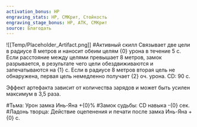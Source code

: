 ```yaml
---
activation_bonus: HP
engraving_stats: HP, СМКрит, Стойкость
engraving_stage_bonus: HP, АТК, СМКрит
source: Благодать
---
```

![[Temp/Placeholder_Artifact.png]]
#Активный скилл
Связывает две цели в радиусе 8 метров и наносит обеим целям {0} урона в течение 5 с. Если расстояние между целями превышает 8 метров, замок разрывается, в результате чего цели обездвиживаются и запечатываются на {1} с. Если в радиусе 8 метров вторая цель не обнаружена, первая цель немедленно получает {2} оч. урона. CD: 90 с.

Эффект артефакта зависит от количества зарядов и может быть усилен максимум в 3,5 раза.

#Тьма: 
Урон замка Инь-Яна +{0}%
#Замок судьбы: 
CD навыка -{0} сек.
#Ладонь творца: 
Действие оцепенения и печати после замка Инь-Яна +{0} с.
